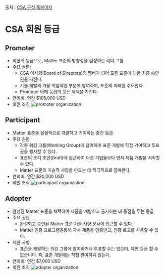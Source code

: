 출처 : [CSA 공식 홈페이지](https://csa-iot.org/members/)

# CSA 회원 등급

## Promoter
- 최상위 등급으로, Matter 표준의 방향성을 결정하는 리더 그룹
- 주요 권한:
    - CSA 이사회(Board of Directors)의 멤버가 되어 모든 표준에 대한 최종 승인권을 가진다.
    - 기술 개발의 가장 핵심적인 부분에 참여하며, 표준의 미래를 주도한다.
    - Promoter 아래 등급의 모든 혜택을 가진다.
- 연회비: 연간 $105,000 USD
- 회원 조직 
![promoter organization](./Figures/promoter.png)

## Participant
- Matter 표준을 실질적으로 개발하고 기여하는 중간 등급
- 주요 권한
    - 각종 워킹 그룹(Working Group)에 참여하여 표준 개발에 직접 기여하고 투표권을 행사할 수 있다.
    - 표준의 초기 초안(Draft)에 접근하여 다른 기업들보다 먼저 제품 개발을 시작할 수 있다.
    - Matter 표준의 기술적 사양을 만드는 데 적극적으로 참여한다.
- 연회비: 연간 $20,000 USD
- 회원 조직
![participant organization](./Figures/participant.png)

## Adopter
- 완성된 Matter 표준을 채택하여 제품을 개발하고 출시하는 데 중점을 두는 등급
- 주요 권한
    - 완성되고 승인된 Matter 표준 기술 사양 문서에 접근할 수 있다.
    - Matter 인증 프로그램을통해 자사 제품을 인증받고, 인증 로고를 사용할 수 있다.
- 제한 사항
    - 표준을 개발하는 워킹 그룹에 참여하거나 투표할 수는 없으며, 제안 등을 할 수 없습니다. 즉, 표준 개발에는 직접 관여하지 않는다.
- 연회비: 연간 $7,000 USD
- 회원 조직
![adopter organization](./Figures/adopter.png)